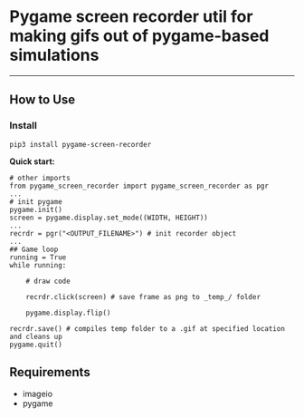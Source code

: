 # Pygame screen recorder util for making gifs out of pygame-based simulations
___
## How to Use
### Install
```
pip3 install pygame-screen-recorder
```

**Quick start:**
```
# other imports
from pygame_screen_recorder import pygame_screen_recorder as pgr
...
# init pygame
pygame.init()
screen = pygame.display.set_mode((WIDTH, HEIGHT))
...
recrdr = pgr("<OUTPUT_FILENAME>") # init recorder object
...
## Game loop
running = True
while running:

    # draw code

    recrdr.click(screen) # save frame as png to _temp_/ folder

    pygame.display.flip()       

recrdr.save() # compiles temp folder to a .gif at specified location and cleans up
pygame.quit()
```

## Requirements 
- imageio
- pygame
